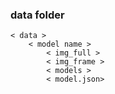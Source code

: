 
### data folder
    < data >
        < model name >
            < img_full >
            < img_frame >
            < models >
            < model.json>